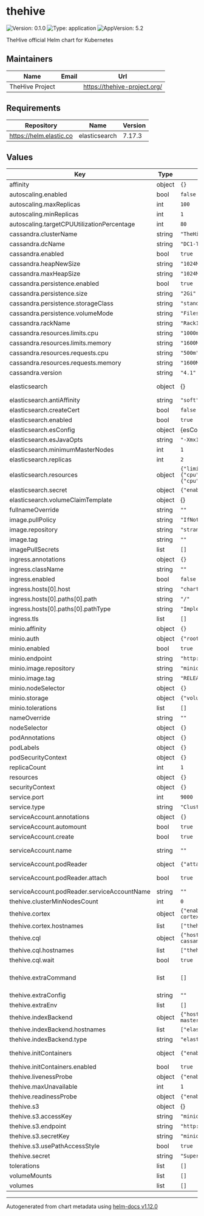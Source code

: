 # thehive

![Version: 0.1.0](https://img.shields.io/badge/Version-0.1.0-informational?style=flat-square) ![Type: application](https://img.shields.io/badge/Type-application-informational?style=flat-square) ![AppVersion: 5.2](https://img.shields.io/badge/AppVersion-5.2-informational?style=flat-square)

TheHive official Helm chart for Kubernetes

## Maintainers

| Name | Email | Url |
| ---- | ------ | --- |
| TheHive Project |  | <https://thehive-project.org/> |

## Requirements

| Repository | Name | Version |
|------------|------|---------|
| https://helm.elastic.co | elasticsearch | 7.17.3 |

## Values

| Key | Type | Default | Description |
|-----|------|---------|-------------|
| affinity | object | `{}` |  |
| autoscaling.enabled | bool | `false` |  |
| autoscaling.maxReplicas | int | `100` |  |
| autoscaling.minReplicas | int | `1` |  |
| autoscaling.targetCPUUtilizationPercentage | int | `80` |  |
| cassandra.clusterName | string | `"TheHive"` | Cassandra cluster name |
| cassandra.dcName | string | `"DC1-TheHive"` | Cassandra datacenter name |
| cassandra.enabled | bool | `true` | Enable Cassandra database |
| cassandra.heapNewSize | string | `"1024M"` | Cassandra heap new size |
| cassandra.maxHeapSize | string | `"1024M"` | Cassandra max heap size |
| cassandra.persistence.enabled | bool | `true` | Enable Cassandra persistence |
| cassandra.persistence.size | string | `"2Gi"` | Cassandra persistent volume size |
| cassandra.persistence.storageClass | string | `"standard"` | Cassandra storageClass |
| cassandra.persistence.volumeMode | string | `"Filesystem"` | Cassandra volume mode (Filesystem or Block)  |
| cassandra.rackName | string | `"Rack1-TheHive"` | Cassandra rack name |
| cassandra.resources.limits.cpu | string | `"1000m"` |  |
| cassandra.resources.limits.memory | string | `"1600Mi"` |  |
| cassandra.resources.requests.cpu | string | `"500m"` |  |
| cassandra.resources.requests.memory | string | `"1600Mi"` |  |
| cassandra.version | string | `"4.1"` |  |
| elasticsearch | object | {} | For more information: https://github.com/elastic/helm-charts/tree/main/elasticsearch |
| elasticsearch.antiAffinity | string | `"soft"` | Permit co-located instances for solitary minikube virtual machines. |
| elasticsearch.createCert | bool | `false` | Set to true in production  |
| elasticsearch.enabled | bool | `true` | Enable Elasticsearch  |
| elasticsearch.esConfig | object | {esConfig: {}} | Disable xpack security |
| elasticsearch.esJavaOpts | string | `"-Xmx128m -Xms128m"` | Shrink default JVM heap. |
| elasticsearch.minimumMasterNodes | int | `1` | Master nodes |
| elasticsearch.replicas | int | `2` | Replicas count |
| elasticsearch.resources | object | `{"limits":{"cpu":"1000m","memory":"512M"},"requests":{"cpu":"100m","memory":"512M"}}` | Allocate smaller chunks of memory per pod. |
| elasticsearch.secret | object | `{"enabled":false}` | Set to true in production |
| elasticsearch.volumeClaimTemplate | object | {} | Request smaller persistent volumes. |
| fullnameOverride | string | `""` |  |
| image.pullPolicy | string | `"IfNotPresent"` |  |
| image.repository | string | `"strangebee/thehive"` |  |
| image.tag | string | `""` |  |
| imagePullSecrets | list | `[]` |  |
| ingress.annotations | object | `{}` |  |
| ingress.className | string | `""` |  |
| ingress.enabled | bool | `false` |  |
| ingress.hosts[0].host | string | `"chart-example.local"` |  |
| ingress.hosts[0].paths[0].path | string | `"/"` |  |
| ingress.hosts[0].paths[0].pathType | string | `"ImplementationSpecific"` |  |
| ingress.tls | list | `[]` |  |
| minio.affinity | object | `{}` |  |
| minio.auth | object | `{"rootPassword":"minio123","rootUser":"minio"}` | Minio authentification configuration |
| minio.enabled | bool | `true` | Enable Minio |
| minio.endpoint | string | `"http://thehive-minio:9000"` | Minio endpoint |
| minio.image.repository | string | `"minio/minio"` |  |
| minio.image.tag | string | `"RELEASE.2024-01-18T22-51-28Z"` |  |
| minio.nodeSelector | object | `{}` |  |
| minio.storage | object | `{"volumeClaimValue":"2Gi"}` | Minio storage configuration |
| minio.tolerations | list | `[]` |  |
| nameOverride | string | `""` |  |
| nodeSelector | object | `{}` |  |
| podAnnotations | object | `{}` |  |
| podLabels | object | `{}` |  |
| podSecurityContext | object | `{}` |  |
| replicaCount | int | `1` |  |
| resources | object | `{}` |  |
| securityContext | object | `{}` |  |
| service.port | int | `9000` |  |
| service.type | string | `"ClusterIP"` |  |
| serviceAccount.annotations | object | `{}` | Annotations to add to the service account |
| serviceAccount.automount | bool | `true` | Automatically mount a ServiceAccount's API credentials? |
| serviceAccount.create | bool | `true` | Specifies whether a service account should be created |
| serviceAccount.name | string | `""` | If not set and create is true, a name is generated using the fullname template |
| serviceAccount.podReader | object | `{"attach":true,"serviceAccountName":""}` | Attach pod reader role to service account |
| serviceAccount.podReader.attach | bool | `true` | Specifies whether a pod reader role should be attached. Required to running thehive in cluster mode |
| serviceAccount.podReader.serviceAccountName | string | `""` | The name of the service account to map pod reader role. |
| thehive.clusterMinNodesCount | int | `0` | TheHive Nodes count |
| thehive.cortex | object | `{"enabled":false,"hostnames":["thehive-cortex"],"keys":""}` | Cortex configuration |
| thehive.cortex.hostnames | list | `["thehive-cortex"]` | Cortex hostnames |
| thehive.cql | object | `{"hostnames":["thehive-cassandra"],"wait":true}` | Cassandra configuration |
| thehive.cql.hostnames | list | `["thehive-cassandra"]` | Cassandra hostnames |
| thehive.cql.wait | bool | `true` | Wait for Cassandra |
| thehive.extraCommand | list | `[]` | Extra entrypoint arguments. See: https://docs.strangebee.com/thehive/setup/installation/docker/#all-options |
| thehive.extraConfig | string | `""` | Custom application.conf file for TheHive |
| thehive.extraEnv | list | `[]` | Extra environment variables |
| thehive.indexBackend | object | `{"hostnames":["elasticsearch-master"],"type":"elasticsearch"}` | Index Backend configuration |
| thehive.indexBackend.hostnames | list | `["elasticsearch-master"]` | Elasticsearch hostnames |
| thehive.indexBackend.type | string | `"elasticsearch"` | Elasticsearch is the only supported backend for now |
| thehive.initContainers | object | `{"enabled":true}` | Init containers will execute nslookup to resolve the hostnames of cassandra and elasticsearch |
| thehive.initContainers.enabled | bool | `true` | Enable init containers |
| thehive.livenessProbe | object | `{"enabled":true}` | Liveness probes |
| thehive.maxUnavailable | int | `1` | PodDisruptionBudget configuration |
| thehive.readinessProbe | object | `{"enabled":true}` | Readiness probes |
| thehive.s3 | object | {} | Object Storage configuration |
| thehive.s3.accessKey | string | `"minio"` | S3 Access key |
| thehive.s3.endpoint | string | `"http://thehive-minio:9000"` | S3 Endpoint |
| thehive.s3.secretKey | string | `"minio123"` | S3 Secret key |
| thehive.s3.usePathAccessStyle | bool | `true` | S3 Access Style |
| thehive.secret | string | `"SuperSecretForKubernetes"` | TheHive Secret  |
| tolerations | list | `[]` |  |
| volumeMounts | list | `[]` | Additional volumeMounts on the output Deployment definition. |
| volumes | list | `[]` | Additional volumes on the output Deployment definition. |

----------------------------------------------
Autogenerated from chart metadata using [helm-docs v1.12.0](https://github.com/norwoodj/helm-docs/releases/v1.12.0)
